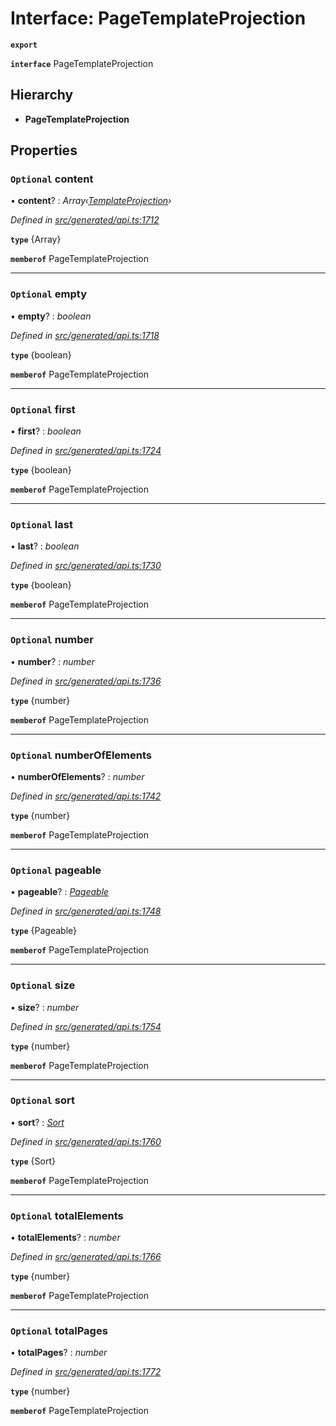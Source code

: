 # Interface: PageTemplateProjection

**`export`** 

**`interface`** PageTemplateProjection

## Hierarchy

* **PageTemplateProjection**

## Properties

### `Optional` content

• **content**? : *Array‹[TemplateProjection](_generated_api_.templateprojection.md)›*

*Defined in [src/generated/api.ts:1712](https://github.com/mailslurp/mailslurp-client/blob/2f39d3c/src/generated/api.ts#L1712)*

**`type`** {Array<TemplateProjection>}

**`memberof`** PageTemplateProjection

___

### `Optional` empty

• **empty**? : *boolean*

*Defined in [src/generated/api.ts:1718](https://github.com/mailslurp/mailslurp-client/blob/2f39d3c/src/generated/api.ts#L1718)*

**`type`** {boolean}

**`memberof`** PageTemplateProjection

___

### `Optional` first

• **first**? : *boolean*

*Defined in [src/generated/api.ts:1724](https://github.com/mailslurp/mailslurp-client/blob/2f39d3c/src/generated/api.ts#L1724)*

**`type`** {boolean}

**`memberof`** PageTemplateProjection

___

### `Optional` last

• **last**? : *boolean*

*Defined in [src/generated/api.ts:1730](https://github.com/mailslurp/mailslurp-client/blob/2f39d3c/src/generated/api.ts#L1730)*

**`type`** {boolean}

**`memberof`** PageTemplateProjection

___

### `Optional` number

• **number**? : *number*

*Defined in [src/generated/api.ts:1736](https://github.com/mailslurp/mailslurp-client/blob/2f39d3c/src/generated/api.ts#L1736)*

**`type`** {number}

**`memberof`** PageTemplateProjection

___

### `Optional` numberOfElements

• **numberOfElements**? : *number*

*Defined in [src/generated/api.ts:1742](https://github.com/mailslurp/mailslurp-client/blob/2f39d3c/src/generated/api.ts#L1742)*

**`type`** {number}

**`memberof`** PageTemplateProjection

___

### `Optional` pageable

• **pageable**? : *[Pageable](_generated_api_.pageable.md)*

*Defined in [src/generated/api.ts:1748](https://github.com/mailslurp/mailslurp-client/blob/2f39d3c/src/generated/api.ts#L1748)*

**`type`** {Pageable}

**`memberof`** PageTemplateProjection

___

### `Optional` size

• **size**? : *number*

*Defined in [src/generated/api.ts:1754](https://github.com/mailslurp/mailslurp-client/blob/2f39d3c/src/generated/api.ts#L1754)*

**`type`** {number}

**`memberof`** PageTemplateProjection

___

### `Optional` sort

• **sort**? : *[Sort](_generated_api_.sort.md)*

*Defined in [src/generated/api.ts:1760](https://github.com/mailslurp/mailslurp-client/blob/2f39d3c/src/generated/api.ts#L1760)*

**`type`** {Sort}

**`memberof`** PageTemplateProjection

___

### `Optional` totalElements

• **totalElements**? : *number*

*Defined in [src/generated/api.ts:1766](https://github.com/mailslurp/mailslurp-client/blob/2f39d3c/src/generated/api.ts#L1766)*

**`type`** {number}

**`memberof`** PageTemplateProjection

___

### `Optional` totalPages

• **totalPages**? : *number*

*Defined in [src/generated/api.ts:1772](https://github.com/mailslurp/mailslurp-client/blob/2f39d3c/src/generated/api.ts#L1772)*

**`type`** {number}

**`memberof`** PageTemplateProjection
